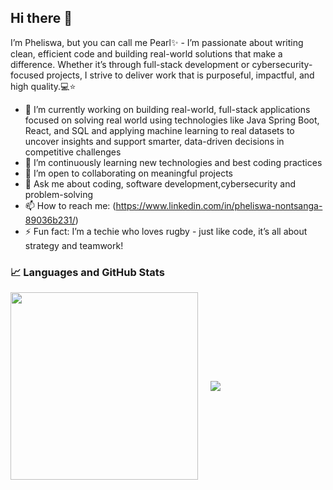 ## Hi there 👋

I’m Pheliswa, but you can call me Pearl✨ - I’m passionate about writing clean, efficient code and building real-world solutions that make a difference. Whether it’s through full-stack development or cybersecurity-focused projects, I strive to deliver work that is purposeful, impactful, and high quality.💻⭐  

- 🔭 I’m currently working on building real-world, full-stack applications focused on solving real world using technologies like Java Spring Boot, React, and SQL and applying machine learning to real datasets to uncover insights and support smarter, data-driven decisions in competitive challenges
- 🌱 I’m continuously learning new technologies and best coding practices  
- 👯 I’m open to collaborating on meaningful projects  
- 💬 Ask me about coding, software development,cybersecurity and problem-solving  
- 📫 How to reach me: (https://www.linkedin.com/in/pheliswa-nontsanga-89036b231/) 
- ⚡ Fun fact: I’m a techie who loves rugby - just like code, it’s all about strategy and teamwork!

### 📈 Languages and GitHub Stats

<div style="display: flex; gap: 20px; align-items: center;">
  <img src="https://github-readme-stats.vercel.app/api/top-langs/?username=PearlN04&layout=pie&theme=vue&size_weight=0.5&count_weight=0.5" width="300" />
  <img src="https://github-readme-stats.vercel.app/api?username=PearlN04&show_icons=true&theme=vue&hide=issues&hide_border=true" />
</div>
